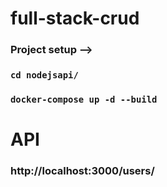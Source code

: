 # full-stack-crud

### Project setup -->

### `cd nodejsapi/`

### `docker-compose up -d --build`


# API 

### http://localhost:3000/users/ 
